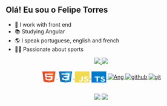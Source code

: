 ## Olá! Eu sou o Felipe Torres

- 💼 I work with front end
- 📚 Studying Angular
- 🌎 I speak portuguese, english and french
- 🏄‍♀️ Passionate about sports

<div align="center">
  <a href="https://github.com/FelipeTC06">
  <img height="180em" src="https://github-readme-stats.vercel.app/api?username=FelipeTC06&theme=chartreuse-dark&include_all_commits=true&(https://github.com/FelipeTC06/github-readme-stats)"/>
  <img height="180em" src="https://github-readme-stats.vercel.app/api/top-langs/?username=FelipeTC06&theme=chartreuse-dark&layout=compact&(https://github.com/FelipeTC06/github-readme-stats)"/>
</div>
  
  <div style="display: inline_block" align="center"><br>
    <img align="center" alt="HTML" height="30" width="40" src="https://raw.githubusercontent.com/devicons/devicon/master/icons/html5/html5-original.svg">
    <img align="center" alt="CSS" height="30" width="40" src="https://raw.githubusercontent.com/devicons/devicon/master/icons/css3/css3-original.svg">
    <img align="center" alt="Js" height="30" width="40" src="https://raw.githubusercontent.com/devicons/devicon/master/icons/javascript/javascript-plain.svg">
    <img align="center" alt="Ts" height="30" width="40" src="https://raw.githubusercontent.com/devicons/devicon/master/icons/typescript/typescript-plain.svg">
    <img align="center" alt="Ang" height="30" width="40" src="https://cdn.jsdelivr.net/gh/devicons/devicon/icons/angularjs/angularjs-original.svg">
    <img align="center" alt="github" height="30" width="40" src="https://cdn.jsdelivr.net/gh/devicons/devicon/icons/github/github-original.svg">
    <img align="center" alt="git" height="30" width="40" src="https://cdn.jsdelivr.net/gh/devicons/devicon/icons/git/git-original.svg" >
  </div>
  
   ##
 
<div align="center"> 
  <a href = "mailto:felipe.t.cresto@gmail.com"><img src="https://img.shields.io/badge/-Gmail-%23333?style=for-the-badge&logo=gmail&logoColor=white" target="_blank"></a>
  <a href="https://www.linkedin.com/in/felipe-torres-cresto/" target="_blank"><img src="https://img.shields.io/badge/-LinkedIn-%230077B5?style=for-the-badge&logo=linkedin&logoColor=white" target="_blank"></a> 
  </div>
  
  
